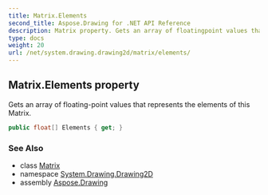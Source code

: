 ```yaml
---
title: Matrix.Elements
second_title: Aspose.Drawing for .NET API Reference
description: Matrix property. Gets an array of floatingpoint values that represents the elements of this Matrix
type: docs
weight: 20
url: /net/system.drawing.drawing2d/matrix/elements/
---
```

## Matrix.Elements property

Gets an array of floating-point values that represents the elements of this Matrix.

```csharp
public float[] Elements { get; }
```

### See Also

* class [Matrix](../)
* namespace [System.Drawing.Drawing2D](../../matrix/)
* assembly [Aspose.Drawing](../../../)


